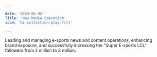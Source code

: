 ```yaml
---

date: '2024-06-02'
Title: 'New Media Operation'
icon: 'bi-collection-play-fill'

---
```


Leading and managing e-sports news and content operations, enhancing brand exposure, and successfully increasing the "Super E-sports LOL" followers from 2 million to 3 million.
